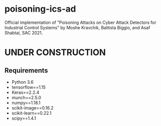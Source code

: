 # poisoning-ics-ad
Official implementation of "Poisoning Attacks on Cyber Attack Detectors for Industrial Control Systems" by Moshe Kravchik, Battista Biggio, and Asaf Shabtai, SAC 2021.
# UNDER CONSTRUCTION
## Requirements
 * Python 3.6
 * tensorflow==1.15
 * Keras==2.2.4
 * munch==2.5.0
 * numpy==1.18.1
 * scikit-image==0.16.2
 * scikit-learn==0.22.1
 * scipy==1.4.1
